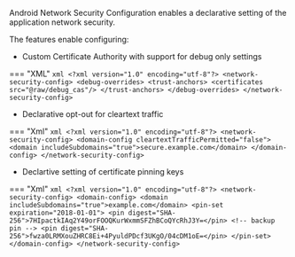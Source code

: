 Android Network Security Configuration enables a declarative setting of the application network security.

The features enable configuring:

* Custom Certificate Authority with support for debug only settings

=== "XML"
	```xml
	<?xml version="1.0" encoding="utf-8"?>
	<network-security-config>
	    <debug-overrides>
	        <trust-anchors>
	            <certificates src="@raw/debug_cas"/>
	        </trust-anchors>
	    </debug-overrides>
	</network-security-config>
	```



* Declarative opt-out for cleartext traffic

=== "Xml"
	```xml
	<?xml version="1.0" encoding="utf-8"?>
	<network-security-config>
	    <domain-config cleartextTrafficPermitted="false">
	        <domain includeSubdomains="true">secure.example.com</domain>
	    </domain-config>
	</network-security-config>
	```



* Declartive setting of certificate pinning keys

=== "Xml"
	```xml
	<?xml version="1.0" encoding="utf-8"?>
	<network-security-config>
	    <domain-config>
	        <domain includeSubdomains="true">example.com</domain>
	        <pin-set expiration="2018-01-01">
	            <pin digest="SHA-256">7HIpactkIAq2Y49orFOOQKurWxmmSFZhBCoQYcRhJ3Y=</pin>
	            <!-- backup pin -->
	            <pin digest="SHA-256">fwza0LRMXouZHRC8Ei+4PyuldPDcf3UKgO/04cDM1oE=</pin>
	        </pin-set>
	    </domain-config>
	</network-security-config>
	```

